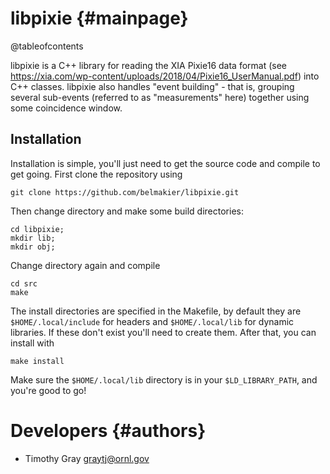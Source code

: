 # libpixie {#mainpage}

@tableofcontents

libpixie is a C++ library for reading the XIA Pixie16 data format (see
https://xia.com/wp-content/uploads/2018/04/Pixie16_UserManual.pdf)
into C++ classes. libpixie also handles "event building" - that is,
grouping several sub-events (referred to as "measurements" here)
together using some coincidence window. 

## Installation

Installation is simple, you'll just need to get the source code
and compile to get going. First clone the repository using

```
git clone https://github.com/belmakier/libpixie.git
```

Then change directory and make some build directories:

```
cd libpixie;
mkdir lib;
mkdir obj;
```

Change directory again and compile

```
cd src
make
```

The install directories are specified in the Makefile, by default they
are ```$HOME/.local/include``` for headers and ```$HOME/.local/lib```
for dynamic libraries. If these don't exist you'll need to create
them. After that, you can install with

```
make install
```

Make sure the ```$HOME/.local/lib``` directory is in your
```$LD_LIBRARY_PATH```, and you're good to go!

# Developers {#authors}
+ Timothy Gray <graytj@ornl.gov>
